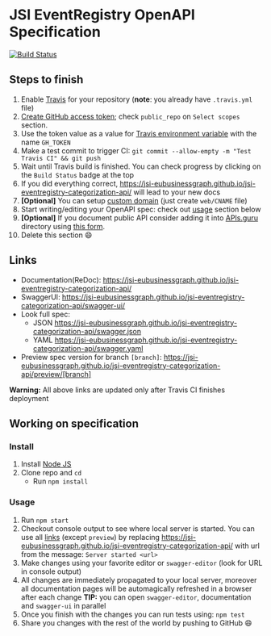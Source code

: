 # JSI EventRegistry OpenAPI Specification
[![Build Status](https://travis-ci.org/JSI-EuBusinessGraph/jsi-eventregistry-categorization-api.svg?branch=master)](https://travis-ci.org/JSI-EuBusinessGraph/jsi-eventregistry-categorization-api)

## Steps to finish

1. Enable [Travis](https://docs.travis-ci.com/user/getting-started/#To-get-started-with-Travis-CI%3A) for your repository (**note**: you already have `.travis.yml` file)
2. [Create GitHub access token](https://help.github.com/articles/creating-an-access-token-for-command-line-use/); check `public_repo` on `Select scopes` section.
3. Use the token value as a value for [Travis environment variable](https://docs.travis-ci.com/user/environment-variables/#Defining-Variables-in-Repository-Settings) with the name `GH_TOKEN`
4. Make a test commit to trigger CI: `git commit --allow-empty -m "Test Travis CI" && git push`
5. Wait until Travis build is finished. You can check progress by clicking on the `Build Status` badge at the top
6. If you did everything correct, https://jsi-eubusinessgraph.github.io/jsi-eventregistry-categorization-api/ will lead to your new docs
7. **[Optional]** You can setup [custom domain](https://help.github.com/articles/using-a-custom-domain-with-github-pages/) (just create `web/CNAME` file)
8. Start writing/editing your OpenAPI spec: check out [usage](#usage) section below
9. **[Optional]** If you document public API consider adding it into [APIs.guru](https://APIs.guru) directory using [this form](https://apis.guru/add-api/).
10. Delete this section :smile:

## Links

- Documentation(ReDoc): https://jsi-eubusinessgraph.github.io/jsi-eventregistry-categorization-api/
- SwaggerUI: https://jsi-eubusinessgraph.github.io/jsi-eventregistry-categorization-api/swagger-ui/
- Look full spec:
    + JSON https://jsi-eubusinessgraph.github.io/jsi-eventregistry-categorization-api/swagger.json
    + YAML https://jsi-eubusinessgraph.github.io/jsi-eventregistry-categorization-api/swagger.yaml
- Preview spec version for branch `[branch]`: https://jsi-eubusinessgraph.github.io/jsi-eventregistry-categorization-api/preview/[branch]

**Warning:** All above links are updated only after Travis CI finishes deployment

## Working on specification
### Install

1. Install [Node JS](https://nodejs.org/)
2. Clone repo and `cd`
    + Run `npm install`

### Usage

1. Run `npm start`
2. Checkout console output to see where local server is started. You can use all [links](#links) (except `preview`) by replacing https://jsi-eubusinessgraph.github.io/jsi-eventregistry-categorization-api/ with url from the message: `Server started <url>`
3. Make changes using your favorite editor or `swagger-editor` (look for URL in console output)
4. All changes are immediately propagated to your local server, moreover all documentation pages will be automagically refreshed in a browser after each change
**TIP:** you can open `swagger-editor`, documentation and `swagger-ui` in parallel
5. Once you finish with the changes you can run tests using: `npm test`
6. Share you changes with the rest of the world by pushing to GitHub :smile:
